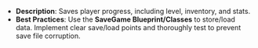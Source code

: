 - **Description**: Saves player progress, including level, inventory, and stats.
- **Best Practices**: Use the **SaveGame Blueprint/Classes** to store/load data. Implement clear save/load points and thoroughly test to prevent save file corruption.